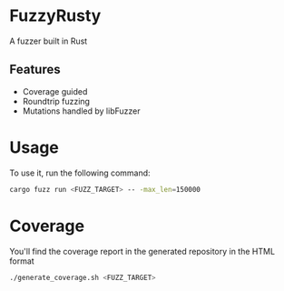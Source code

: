# FuzzyRusty
A fuzzer built in Rust

## Features
- Coverage guided
- Roundtrip fuzzing
- Mutations handled by libFuzzer

# Usage

To use it, run the following command:

```bash
cargo fuzz run <FUZZ_TARGET> -- -max_len=150000
```

# Coverage

You'll find the coverage report in the generated repository in the HTML format

```bash
./generate_coverage.sh <FUZZ_TARGET>
```